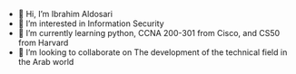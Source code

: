 - 👋 Hi, I’m Ibrahim Aldosari
- 👀 I’m interested in Information Security
- 🌱 I’m currently learning python, CCNA 200-301 from Cisco, and CS50 from Harvard
- 💞️ I’m looking to collaborate on The development of the technical field in the Arab world
